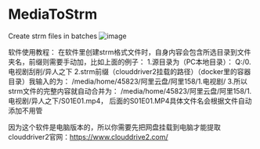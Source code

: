 # MediaToStrm
Create strm files in batches
![image](https://github.com/chaomarks/MediaToStrm/assets/93130581/e9dbf187-e547-40d0-bb80-666da7561055)

软件使用教程：
在软件里创建strm格式文件时，自身内容会包含所选目录到文件夹名，前缀则需要手动加，比如上面的例子：
1.源目录为（PC本地目录）：
Q:/0.电视剧刮削/异人之下
2.strm前缀（clouddriver2挂载的路径）（docker里的容器目录）我输入的为：
/media/home/45823/阿里云盘/阿里158/1.电视剧/
3.所以strm文件的完整内容就自动合并为：
/media/home/45823/阿里云盘/阿里158/1.电视剧/异人之下/S01E01.mp4，
后面的S01E01.MP4具体文件名会根据文件自动添加不用管

因为这个软件是电脑版本的，所以你需要先把网盘挂载到电脑才能提取clouddriver2官网：https://www.clouddrive2.com/
